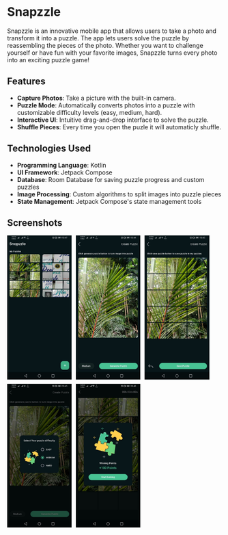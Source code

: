 # Snapzzle

Snapzzle is an innovative mobile app that allows users to take a photo and transform it into a puzzle. The app lets users solve the puzzle by reassembling the pieces of the photo. Whether you want to challenge yourself or have fun with your favorite images, Snapzzle turns every photo into an exciting puzzle game!

## Features

- **Capture Photos**: Take a picture with the built-in camera.
- **Puzzle Mode**: Automatically converts photos into a puzzle with customizable difficulty levels (easy, medium, hard).
- **Interactive UI**: Intuitive drag-and-drop interface to solve the puzzle.
- **Shuffle Pieces**: Every time you open the puzle it will automaticly shuffle.

## Technologies Used

- **Programming Language**: Kotlin
- **UI Framework**: Jetpack Compose
- **Database**: Room Database for saving puzzle progress and custom puzzles
- **Image Processing**: Custom algorithms to split images into puzzle pieces
- **State Management**: Jetpack Compose's state management tools

## Screenshots

<div style="display: flex; flex-wrap: wrap; gap: 10px;">
    <img src="assets/snapzzle_1.jpg" alt="App Screenshot" width="30%">
    <img src="assets/snapzzle_2.jpg" alt="App Screenshot" width="30%">
    <img src="assets/snapzzle_3.jpg" alt="App Screenshot" width="30%">
    <img src="assets/snapzzle_4.jpg" alt="App Screenshot" width="30%">
    <img src="assets/snapzzle_5.jpg" alt="App Screenshot" width="30%">
</div>

